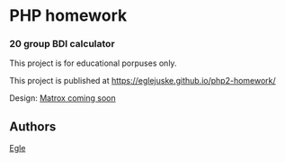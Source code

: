 # PHP homework

### 20 group BDI calculator

This project is for educational porpuses only.

This project is published at https://eglejuske.github.io/php2-homework/

Design: [Matrox coming soon](https://cdn.discordapp.com/attachments/648536139677958156/651479019476221953/coming-soon-wide.png)

## Authors

[Egle](https://github.com/EgleJuske/)
